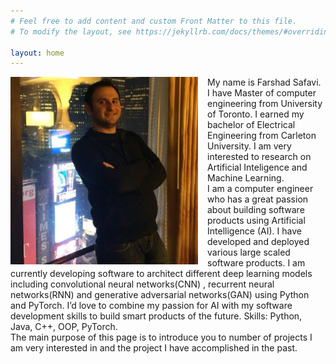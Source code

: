```yaml
---
# Feel free to add content and custom Front Matter to this file.
# To modify the layout, see https://jekyllrb.com/docs/themes/#overriding-theme-defaults

layout: home
---
```



<style>
img {
  float: left;
}

</style>
<div>
<img src="assets/Farshad.jpg" alt="Pineapple" style="width:300px;height:300px;margin-right:15px;">My name is Farshad Safavi. I have Master of computer engineering from University of Toronto. I earned my bachelor of Electrical Engineering from Carleton University. I am very interested to research on Artificial Inteligence and Machine Learning.<br>
I am a computer engineer who has a great passion about building software products using Artificial Intelligence (AI). I have developed and deployed various large scaled software products. I am currently developing software to architect different deep learning models including convolutional neural networks(CNN) , recurrent neural networks(RNN) and generative adversarial networks(GAN) using Python and PyTorch. I’d love to combine my passion for AI with my software development skills to build smart products of the future.
Skills: Python, Java, C++, OOP, PyTorch. <br>
The main purpose of this page is to introduce you to number of projects I am very interested in and the project I have accomplished in the past. </div>







